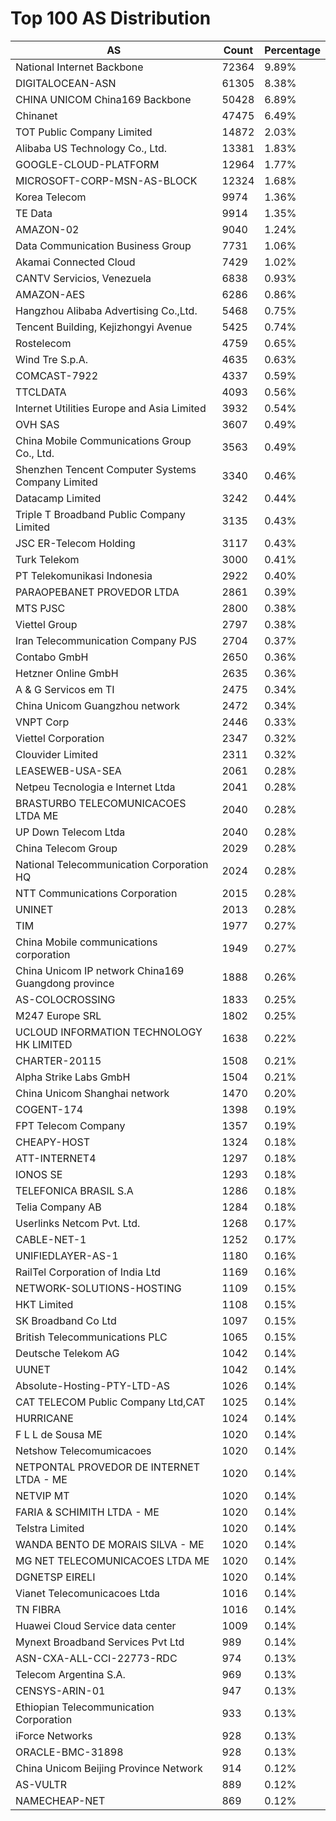 # Top 100 AS Distribution
| AS | Count | Percentage |
|----|----|----|
| National Internet Backbone | 72364 | 9.89% |
| DIGITALOCEAN-ASN | 61305 | 8.38% |
| CHINA UNICOM China169 Backbone | 50428 | 6.89% |
| Chinanet | 47475 | 6.49% |
| TOT Public Company Limited | 14872 | 2.03% |
| Alibaba US Technology Co., Ltd. | 13381 | 1.83% |
| GOOGLE-CLOUD-PLATFORM | 12964 | 1.77% |
| MICROSOFT-CORP-MSN-AS-BLOCK | 12324 | 1.68% |
| Korea Telecom | 9974 | 1.36% |
| TE Data | 9914 | 1.35% |
| AMAZON-02 | 9040 | 1.24% |
| Data Communication Business Group | 7731 | 1.06% |
| Akamai Connected Cloud | 7429 | 1.02% |
| CANTV Servicios, Venezuela | 6838 | 0.93% |
| AMAZON-AES | 6286 | 0.86% |
| Hangzhou Alibaba Advertising Co.,Ltd. | 5468 | 0.75% |
| Tencent Building, Kejizhongyi Avenue | 5425 | 0.74% |
| Rostelecom | 4759 | 0.65% |
| Wind Tre S.p.A. | 4635 | 0.63% |
| COMCAST-7922 | 4337 | 0.59% |
| TTCLDATA | 4093 | 0.56% |
| Internet Utilities Europe and Asia Limited | 3932 | 0.54% |
| OVH SAS | 3607 | 0.49% |
| China Mobile Communications Group Co., Ltd. | 3563 | 0.49% |
| Shenzhen Tencent Computer Systems Company Limited | 3340 | 0.46% |
| Datacamp Limited | 3242 | 0.44% |
| Triple T Broadband Public Company Limited | 3135 | 0.43% |
| JSC ER-Telecom Holding | 3117 | 0.43% |
| Turk Telekom | 3000 | 0.41% |
| PT Telekomunikasi Indonesia | 2922 | 0.40% |
| PARAOPEBANET PROVEDOR LTDA | 2861 | 0.39% |
| MTS PJSC | 2800 | 0.38% |
| Viettel Group | 2797 | 0.38% |
| Iran Telecommunication Company PJS | 2704 | 0.37% |
| Contabo GmbH | 2650 | 0.36% |
| Hetzner Online GmbH | 2635 | 0.36% |
| A & G Servicos em TI | 2475 | 0.34% |
| China Unicom Guangzhou network | 2472 | 0.34% |
| VNPT Corp | 2446 | 0.33% |
| Viettel Corporation | 2347 | 0.32% |
| Clouvider Limited | 2311 | 0.32% |
| LEASEWEB-USA-SEA | 2061 | 0.28% |
| Netpeu Tecnologia e Internet Ltda | 2041 | 0.28% |
| BRASTURBO TELECOMUNICACOES LTDA ME | 2040 | 0.28% |
| UP Down Telecom Ltda | 2040 | 0.28% |
| China Telecom Group | 2029 | 0.28% |
| National Telecommunication Corporation HQ | 2024 | 0.28% |
| NTT Communications Corporation | 2015 | 0.28% |
| UNINET | 2013 | 0.28% |
| TIM | 1977 | 0.27% |
| China Mobile communications corporation | 1949 | 0.27% |
| China Unicom IP network China169 Guangdong province | 1888 | 0.26% |
| AS-COLOCROSSING | 1833 | 0.25% |
| M247 Europe SRL | 1802 | 0.25% |
| UCLOUD INFORMATION TECHNOLOGY HK LIMITED | 1638 | 0.22% |
| CHARTER-20115 | 1508 | 0.21% |
| Alpha Strike Labs GmbH | 1504 | 0.21% |
| China Unicom Shanghai network | 1470 | 0.20% |
| COGENT-174 | 1398 | 0.19% |
| FPT Telecom Company | 1357 | 0.19% |
| CHEAPY-HOST | 1324 | 0.18% |
| ATT-INTERNET4 | 1297 | 0.18% |
| IONOS SE | 1293 | 0.18% |
| TELEFONICA BRASIL S.A | 1286 | 0.18% |
| Telia Company AB | 1284 | 0.18% |
| Userlinks Netcom Pvt. Ltd. | 1268 | 0.17% |
| CABLE-NET-1 | 1252 | 0.17% |
| UNIFIEDLAYER-AS-1 | 1180 | 0.16% |
| RailTel Corporation of India Ltd | 1169 | 0.16% |
| NETWORK-SOLUTIONS-HOSTING | 1109 | 0.15% |
| HKT Limited | 1108 | 0.15% |
| SK Broadband Co Ltd | 1097 | 0.15% |
| British Telecommunications PLC | 1065 | 0.15% |
| Deutsche Telekom AG | 1042 | 0.14% |
| UUNET | 1042 | 0.14% |
| Absolute-Hosting-PTY-LTD-AS | 1026 | 0.14% |
| CAT TELECOM Public Company Ltd,CAT | 1025 | 0.14% |
| HURRICANE | 1024 | 0.14% |
| F L L de Sousa ME | 1020 | 0.14% |
| Netshow Telecomumicacoes | 1020 | 0.14% |
| NETPONTAL PROVEDOR DE INTERNET LTDA - ME | 1020 | 0.14% |
| NETVIP MT | 1020 | 0.14% |
| FARIA & SCHIMITH LTDA - ME | 1020 | 0.14% |
| Telstra Limited | 1020 | 0.14% |
| WANDA BENTO DE MORAIS SILVA - ME | 1020 | 0.14% |
| MG NET TELECOMUNICACOES LTDA ME | 1020 | 0.14% |
| DGNETSP EIRELI | 1020 | 0.14% |
| Vianet Telecomunicacoes Ltda | 1016 | 0.14% |
| TN FIBRA | 1016 | 0.14% |
| Huawei Cloud Service data center | 1009 | 0.14% |
| Mynext Broadband Services Pvt Ltd | 989 | 0.14% |
| ASN-CXA-ALL-CCI-22773-RDC | 974 | 0.13% |
| Telecom Argentina S.A. | 969 | 0.13% |
| CENSYS-ARIN-01 | 947 | 0.13% |
| Ethiopian Telecommunication Corporation | 933 | 0.13% |
| iForce Networks | 928 | 0.13% |
| ORACLE-BMC-31898 | 928 | 0.13% |
| China Unicom Beijing Province Network | 914 | 0.12% |
| AS-VULTR | 889 | 0.12% |
| NAMECHEAP-NET | 869 | 0.12% |

